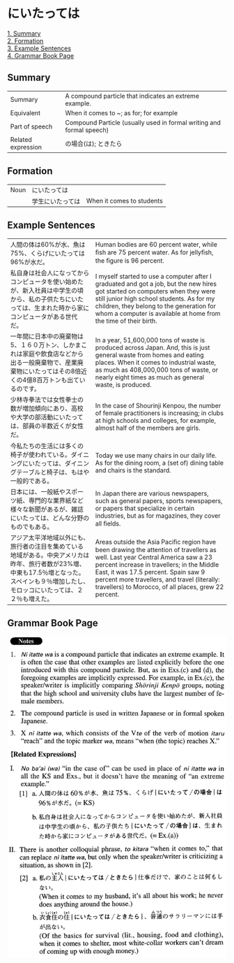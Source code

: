 # にいたっては

[1. Summary](#summary)<br>
[2. Formation](#formation)<br>
[3. Example Sentences](#example-sentences)<br>
[4. Grammar Book Page](#grammar-book-page)<br>


## Summary

<table><tr>   <td>Summary</td>   <td>A compound particle that indicates an extreme example.</td></tr><tr>   <td>Equivalent</td>   <td>When it comes to ~; as for; for example</td></tr><tr>   <td>Part of speech</td>   <td>Compound Particle (usually used in formal writing and formal speech)</td></tr><tr>   <td>Related expression</td>   <td>の場合(は); ときたら</td></tr></table>

## Formation

<table class="table"><tbody><tr class="tr head"><td class="td"><span class="bold">Noun</span></td><td class="td"><span class="concept">にいたっては</span></td><td class="td"></td></tr><tr class="tr"><td class="td"></td><td class="td"><span>学生</span><span class="concept">にいたっては</span></td><td class="td"><span>When it comes to students</span></td></tr></tbody></table>

## Example Sentences

<table><tr>   <td>人間の体は60%が水、魚は75%、くらげにいたっては96%が水だ。</td>   <td>Human bodies are 60 percent water, while ﬁsh are 75 percent water. As for jellyﬁsh, the ﬁgure is 96 percent.</td></tr><tr>   <td>私自身は社会人になってからコンピュータを使い始めたが、新入社員は中学生の頃から、私の子供たちにいたっては、生まれた時から家にコンピュータがある世代だ。</td>   <td>I myself started to use a computer after I graduated and got a job, but the new hires got started on computers when they were still junior high school students. As for my children, they belong to the generation for whom a computer is available at home from the time of their birth.</td></tr><tr>   <td>一年間に日本中の廃棄物は5、１６０万トン、しかまこれは家庭や飲食店などから出る一般廃棄物で、産業廃棄物にいたってはその8倍近くの4億8百万トンも出ているのです。</td>   <td>In a year, 51,600,000 tons of waste is produced across Japan. And, this is just general waste from homes and eating places. When it comes to industrial waste, as much as 408,000,000 tons of waste, or nearly eight times as much as general waste, is produced.</td></tr><tr>   <td>少林寺拳法では女性拳士の数が増加傾向にあり、高校や大学の部活動にいたっては、部員の半数近くが女性だ。</td>   <td>In the case of Shourinji Kenpou, the number of female practitioners is increasing; in clubs at high schools and colleges, for example, almost half of the members are girls.</td></tr><tr>   <td>今私たちの生活には多くの椅子が使われている。ダイニングにいたっては、ダイニングテーブルと椅子は、もはや一般的である。</td>   <td>Today we use many chairs in our daily life. As for the dining room, a (set of) dining table and chairs is the standard.</td></tr><tr>   <td>日本には、一般紙やスポーツ紙、専門的な業界紙など様々な新聞があるが、雑誌にいたっては、どんな分野のものでもある。</td>   <td>In Japan there are various newspapers, such as general papers, sports newspapers, or papers that specialize in certain industries, but as for magazines, they cover all ﬁelds.</td></tr><tr>   <td>アジア太平洋地域以外にも、旅行者の注目を集めている地域がある。中央アメリカは昨年、旅行者数が23%増、中東も17.5％増となった。スペインも９％増加したし、モロッコにいたっては、２２％も増えた。</td>   <td>Areas outside the Asia Paciﬁc region have been drawing the attention of travellers as well. Last year Central America saw a 23 percent increase in travellers; in the Middle East, it was 17.5 percent. Spain saw 9 percent more travellers, and travel (literally: travellers) to Morocco, of all places, grew 22 percent.</td></tr></table>

## Grammar Book Page

![](../img/Advancedにいたっては.png)

